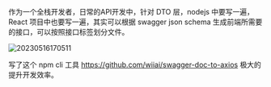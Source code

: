 作为一个全栈开发者，日常的API开发中，针对 DTO 层，nodejs 中要写一遍，React 项目中也要写一遍，其实可以根据 swagger json schema 生成前端所需要的接口，可以按照接口标签划分文件。

![20230516170511](http://s3.airtlab.com/blog/20230516170511.png)

写了这个 npm cli 工具 https://github.com/wiiai/swagger-doc-to-axios 极大的提升开发效率。
